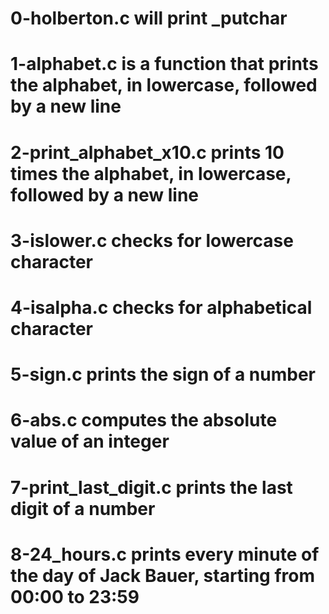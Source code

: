 # 0-holberton.c will print _putchar
# 1-alphabet.c is a function that prints the alphabet, in lowercase, followed by a new line
# 2-print_alphabet_x10.c prints 10 times the alphabet, in lowercase, followed by a new line
# 3-islower.c checks for lowercase character
# 4-isalpha.c checks for alphabetical character
# 5-sign.c prints the sign of a number
# 6-abs.c computes the absolute value of an integer
# 7-print_last_digit.c prints the last digit of a number
# 8-24_hours.c prints every minute of the day of Jack Bauer, starting from 00:00 to 23:59
